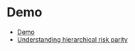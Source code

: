 # Demo

- [Demo](https://tschm.github.io/pyhrp/marimo/demo.html)
- [Understanding hierarchical risk parity](https://tschm.github.io/pyhrp/marimo/hrp.html)
